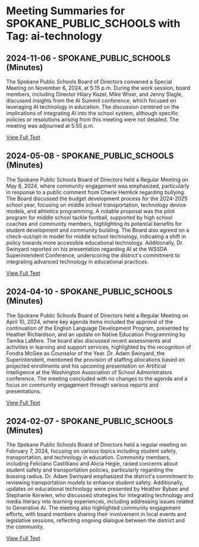 # Meeting Summaries for SPOKANE_PUBLIC_SCHOOLS with Tag: ai-technology

## 2024-11-06 - SPOKANE_PUBLIC_SCHOOLS (Minutes)

The Spokane Public Schools Board of Directors convened a Special Meeting on November 6, 2024, at 5:15 p.m. During the work session, board members, including Director Hilary Kozel, Mike Wiser, and Jenny Slagle, discussed insights from the AI Summit conference, which focused on leveraging AI technology in education. The discussion centered on the implications of integrating AI into the school system, although specific policies or resolutions arising from this meeting were not detailed. The meeting was adjourned at 5:55 p.m.

[View Full Text](https://raw.githubusercontent.com/VoronoiPerspectives/WashingtonStateSchoolBoardExplorer/refs/heads/main/data/countries/usa/states/wa/counties/spokane/school_boards/spokane_public_schools/2024/processed/2024-11-06-minutes.txt)

## 2024-05-08 - SPOKANE_PUBLIC_SCHOOLS (Minutes)

The Spokane Public Schools Board of Directors held a Regular Meeting on May 8, 2024, where community engagement was emphasized, particularly in response to a public comment from Cherie Hemlick regarding bullying. The Board discussed the budget development process for the 2024-2025 school year, focusing on middle school transportation, technology device models, and athletics programming. A notable proposal was the pilot program for middle school tackle football, supported by high school coaches and community members, highlighting its potential benefits for student development and community building. The Board also agreed on a check-out/opt-in model for middle school technology, indicating a shift in policy towards more accessible educational technology. Additionally, Dr. Swinyard reported on his presentation regarding AI at the WSSDA Superintendent Conference, underscoring the district's commitment to integrating advanced technology in educational practices.

[View Full Text](https://raw.githubusercontent.com/VoronoiPerspectives/WashingtonStateSchoolBoardExplorer/refs/heads/main/data/countries/usa/states/wa/counties/spokane/school_boards/spokane_public_schools/2024/processed/2024-05-08-minutes.txt)

## 2024-04-10 - SPOKANE_PUBLIC_SCHOOLS (Minutes)

The Spokane Public Schools Board of Directors held a Regular Meeting on April 10, 2024, where key agenda items included the approval of the continuation of the English Language Development Program, presented by Heather Richardson, and an update on Native Education Programming by Tamika LaMere. The board also discussed recent assessments and activities in learning and support services, highlighted by the recognition of Fondra McGee as Counselor of the Year. Dr. Adam Swinyard, the Superintendent, mentioned the provision of staffing allocations based on projected enrollments and his upcoming presentation on Artificial Intelligence at the Washington Association of School Administrators conference. The meeting concluded with no changes to the agenda and a focus on community engagement through various reports and presentations.

[View Full Text](https://raw.githubusercontent.com/VoronoiPerspectives/WashingtonStateSchoolBoardExplorer/refs/heads/main/data/countries/usa/states/wa/counties/spokane/school_boards/spokane_public_schools/2024/processed/2024-04-10-minutes.txt)

## 2024-02-07 - SPOKANE_PUBLIC_SCHOOLS (Minutes)

The Spokane Public Schools Board of Directors held a regular meeting on February 7, 2024, focusing on various topics including student safety, transportation, and technology in education. Community members, including Feliciano Castilliano and Alicia Hegie, raised concerns about student safety and transportation policies, particularly regarding the bussing radius. Dr. Adam Swinyard emphasized the district's commitment to reviewing transportation models to enhance student safety. Additionally, updates on educational technology were presented by Heather Bybee and Stephanie Kerwien, who discussed strategies for integrating technology and media literacy into learning experiences, including addressing issues related to Generative AI. The meeting also highlighted community engagement efforts, with board members sharing their involvement in local events and legislative sessions, reflecting ongoing dialogue between the district and the community.

[View Full Text](https://raw.githubusercontent.com/VoronoiPerspectives/WashingtonStateSchoolBoardExplorer/refs/heads/main/data/countries/usa/states/wa/counties/spokane/school_boards/spokane_public_schools/2024/processed/2024-02-07-minutes.txt)

